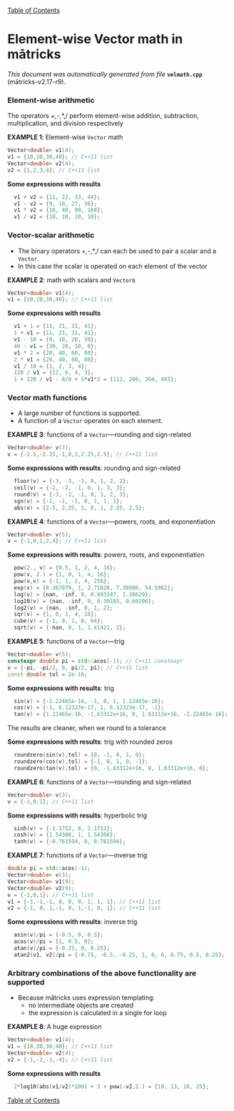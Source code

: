 
[Table of Contents](README.md)


# Element-wise Vector math in mātricks
_This document was automatically generated from file_ **`velmath.cpp`** (mātricks-v2.17-r9).

### Element-wise arithmetic
The operators +,-,*,/ perform element-wise addition, subtraction, multiplication, and division respectively


**EXAMPLE 1**: Element-wise `Vector` math
```C++
Vector<double> v1(4);
v1 = {10,20,30,40}; // C++11 list
Vector<double> v2(4);
v2 = {1,2,3,4}; // C++11 list
```

**Some expressions with results**
```C++
  v1 + v2 = {11, 22, 33, 44}; 
  v1 - v2 = {9, 18, 27, 36}; 
  v1 * v2 = {10, 40, 90, 160}; 
  v1 / v2 = {10, 10, 10, 10}; 
```

### Vector-scalar arithmetic
* The binary operators +,-,*,/ can each be used to pair a scalar and a `Vector`.
* In this case the scalar is operated on each element of the vector


**EXAMPLE 2**: math with scalars and `Vector`s
```C++
Vector<double> v1(4);
v1 = {10,20,30,40}; // C++11 list
```

**Some expressions with results**
```C++
  v1 + 1 = {11, 21, 31, 41}; 
  1 + v1 = {11, 21, 31, 41}; 
  v1 - 10 = {0, 10, 20, 30}; 
  40 - v1 = {30, 20, 10, 0}; 
  v1 * 2 = {20, 40, 60, 80}; 
  2 * v1 = {20, 40, 60, 80}; 
  v1 / 10 = {1, 2, 3, 4}; 
  120 / v1 = {12, 6, 4, 3}; 
  1 + 120 / v1 - 8/8 + 5*v1*2 = {112, 206, 304, 403}; 
```

### Vector math functions
* A large number of functions is supported.  
* A function of a `Vector` operates on each element.  


**EXAMPLE 3**: functions of a `Vector`—rounding and sign-related 
```C++
Vector<double> v(7);
v = {-2.5,-2.25,-1,0,1,2.25,2.5}; // C++11 list
```

**Some expressions with results**: rounding and sign-related
```C++
  floor(v) = {-3, -3, -1, 0, 1, 2, 2}; 
  ceil(v) = {-2, -2, -1, 0, 1, 3, 3}; 
  round(v) = {-3, -2, -1, 0, 1, 2, 3}; 
  sgn(v) = {-1, -1, -1, 0, 1, 1, 1}; 
  abs(v) = {2.5, 2.25, 1, 0, 1, 2.25, 2.5}; 
```




**EXAMPLE 4**: functions of a `Vector`—powers, roots, and exponentiation
```C++
Vector<double> v(5);
v = {-1,0,1,2,4}; // C++11 list
```

**Some expressions with results**: powers, roots, and exponentiation
```C++
  pow(2., v) = {0.5, 1, 2, 4, 16}; 
  pow(v, 2.) = {1, 0, 1, 4, 16}; 
  pow(v,v) = {-1, 1, 1, 4, 256}; 
  exp(v) = {0.367879, 1, 2.71828, 7.38906, 54.5982}; 
  log(v) = {nan, -inf, 0, 0.693147, 1.38629}; 
  log10(v) = {nan, -inf, 0, 0.30103, 0.60206}; 
  log2(v) = {nan, -inf, 0, 1, 2}; 
  sqr(v) = {1, 0, 1, 4, 16}; 
  cube(v) = {-1, 0, 1, 8, 64}; 
  sqrt(v) = {-nan, 0, 1, 1.41421, 2}; 
```




**EXAMPLE 5**: functions of a `Vector`—trig
```C++
Vector<double> v(5);
constexpr double pi = std::acos(-1); // C++11 constexpr
v = {-pi, -pi/2, 0, pi/2, pi}; // C++11 list
const double tol = 2e-16;
```

**Some expressions with results**: trig
```C++
  sin(v) = {-1.22465e-16, -1, 0, 1, 1.22465e-16}; 
  cos(v) = {-1, 6.12323e-17, 1, 6.12323e-17, -1}; 
  tan(v) = {1.22465e-16, -1.63312e+16, 0, 1.63312e+16, -1.22465e-16}; 
```


The results are cleaner, when we round to a tolerance

**Some expressions with results**: trig with rounded zeros
```C++
  roundzero(sin(v),tol) = {0, -1, 0, 1, 0}; 
  roundzero(cos(v),tol) = {-1, 0, 1, 0, -1}; 
  roundzero(tan(v),tol) = {0, -1.63312e+16, 0, 1.63312e+16, 0}; 
```



**EXAMPLE 6**: functions of a `Vector`—rounding and sign-related 
```C++
Vector<double> v(3);
v = {-1,0,1}; // C++11 list
```

**Some expressions with results**: hyperbolic trig
```C++
  sinh(v) = {-1.1752, 0, 1.1752}; 
  cosh(v) = {1.54308, 1, 1.54308}; 
  tanh(v) = {-0.761594, 0, 0.761594}; 
```




**EXAMPLE 7**: functions of a `Vector`—inverse trig
```C++
double pi = std::acos(-1);
Vector<double> v(3);
Vector<double> v1(9);
Vector<double> v2(9);
v = {-1,0,1}; // C++11 list
v1 = {-1,-1,-1, 0, 0, 0, 1, 1, 1}; // C++11 list
v2 = {-1, 0, 1,-1, 0, 1,-1, 0, 1}; // C++11 list
```

**Some expressions with results**: inverse trig
```C++
  asin(v)/pi = {-0.5, 0, 0.5}; 
  acos(v)/pi = {1, 0.5, 0}; 
  atan(v)/pi = {-0.25, 0, 0.25}; 
  atan2(v1, v2)/pi = {-0.75, -0.5, -0.25, 1, 0, 0, 0.75, 0.5, 0.25}; 
```

### Arbitrary combinations of the above functionality are supported
* Because mātricks uses expression templating:
  * no intermediate objects are created
  * the expression is calculated in a single for loop


**EXAMPLE 8**: A huge expression
```C++
Vector<double> v1(4);
v1 = {10,20,30,40}; // C++11 list
Vector<double> v2(4);
v2 = {-1,-2,-3,-4}; // C++11 list
```

**Some expressions with results**
```C++
  2*log10(abs(v1/v2)*100) + 3 + pow(-v2,2.) = {10, 13, 18, 25}; 
```


[Table of Contents](README.md)
